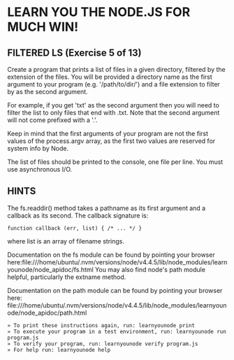 # LEARN YOU THE NODE.JS FOR MUCH WIN!

## FILTERED LS (Exercise 5 of 13)

Create a program that prints a list of files in a given directory, filtered by the extension of the files. You will be provided a directory name as the first argument to your program (e.g. '/path/to/dir/') and a file extension to filter by as the second argument.

For example, if you get 'txt' as the second argument then you will need to filter the list to only files that end with .txt. Note that the second argument will not come prefixed with a '.'.

Keep in mind that the first arguments of your program are not the first values of the process.argv array, as the first two values are reserved for system info by Node.

The list of files should be printed to the console, one file per line. You must use asynchronous I/O.

## HINTS

The fs.readdir() method takes a pathname as its first argument and a callback as its second. The callback signature is:

	function callback (err, list) { /* ... */ }

where list is an array of filename strings.

Documentation on the fs module can be found by pointing your browser here:file:///home/ubuntu/.nvm/versions/node/v4.4.5/lib/node_modules/learnyounode/node_apidoc/fs.html
You may also find node's path module helpful, particularly the extname method.

Documentation on the path module can be found by pointing your browser here:
file:///home/ubuntu/.nvm/versions/node/v4.4.5/lib/node_modules/learnyounode/node_apidoc/path.html


	» To print these instructions again, run: learnyounode print
	» To execute your program in a test environment, run: learnyounode run program.js
	» To verify your program, run: learnyounode verify program.js
	» For help run: learnyounode help
